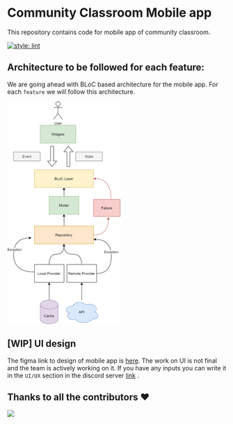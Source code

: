 # Community Classroom Mobile app

This repository contains code for mobile app of community classroom.

[![style: lint](https://img.shields.io/badge/style-lint-4BC0F5.svg)](https://pub.dev/packages/lint)



## Architecture to be followed for each feature:

We are going ahead with BLoC based architecture for the mobile app. For each `feature` we will follow this architecture.

<img src=".\public\images\architecture.png" style="zoom:50%;" />



## [WIP] UI design

The figma link to design of mobile app is [here](https://www.figma.com/file/Jw2AiyHWywlmSCcD5MonCR/Wireframe?node-id=0%3A1). The work on UI is not final and the team is actively working on it. If you have any inputs you can write it in the `UI/UX` section in the discord server [link](https://discord.gg/h8nkTrqYjf) .

## Thanks to all the contributors ❤️

<a href = "https://github.com/commclassroom/mobileapp/graphs/contributors">
  <img src = "https://contrib.rocks/image?repo=commclassroom/mobileapp"/>
</a>

